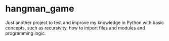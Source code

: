 # hangman_game
Just another project to test and improve my knowledge in Python with basic concepts, such as recursivity, how to import files and modules and programming logic.
